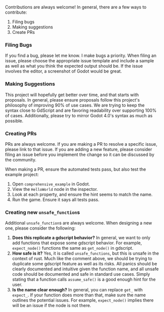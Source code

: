 Contributions are always welcome! In general, there are a few ways to contribute:

1. Filing bugs
2. Making suggestions
3. Create PRs

### Filing Bugs
If you find a bug, please let me know. I make bugs a priority. When filing an issue,
please choose the appropriate issue template and include a sample as well as what you
think the expected output should be. If the issue involves the editor, a screenshot of
Godot would be great.

### Making Suggestions
This project will hopefully get better over time, and that starts with proposals. In 
general, please ensure proposals follow this project's philosophy of improving 90% of
use cases. We are trying to keep the syntax close to GdScript and are
favoring readability over supporting 100% of cases. Additionally, please try to mirror
Godot 4.0's syntax as much as possible.

### Creating PRs
PRs are always welcome. If you are making a PR to resolve a specific issue, please link 
to that issue. If you are adding a new feature, please consider filing an issue before 
you implement the change so it can be discussed by the community.

When making a PR, ensure the automated tests pass, but also test the example project:

1. Open `comprehensive_example` in Godot.
2. View the `HelloWorld` node in the inspector.
3. Look at each property, and ensure the hint seems to match the name.
4. Run the game. Ensure it says all tests pass.

### Creating new `unsafe_function`s
Additional `unsafe_function`s are always welcome. When designing a new one, please
consider the following:

1. **Does this replicate a gdscript behavior?** In general, we want to only add functions
that expose some gdscript behavior. For example, `expect_node()` functions the same
as `get_node()` in gdscript.
2. **How safe is it?** Yes, it is called `unsafe_functions`, but this is unsafe in the
context of rust. Much like the comment above, we should be trying to duplicate some 
gdscript feature as well as its risks. All panics should be clearly documented and 
intuitive given the function name, and all unsafe code should be documented and safe 
in standard use cases. Simply stating that a function calls `assume_safe()` is a good
enough hint for the user.
3. **Is the name clear enough?** In general, you can replace `get_` with `expect_`. If 
your function does more than that, make sure the name outlines the potential issues. For
example, `expect_node()` implies there will be an issue if the node is not there.